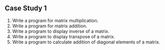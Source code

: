 ## Case Study 1
1. Write a program for matrix multiplication.   
2. Write a program for matrix addition.   
3. Write a program to display inverse of a matrix.   
4. Write a program to display transpose of a matrix.   
5. Write a program to calculate addition of diagonal elements of a matrix.  
